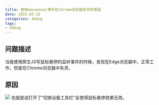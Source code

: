 ```yaml
---
title: 使用mouseover事件在Chrome浏览器失灵的原因
date: 2021-03-22
categories: debug
tags: 
- debug
---
```

## 问题描述
当我使用原生JS写鼠标悬停的监听事件的时候，发现在Edge浏览器中，正常工作，但是在Chrome浏览器中失灵。
## 原因
![](https://img-blog.csdnimg.cn/img_convert/aa3e6abeb542afda62fa5aad55f0b0bf.png)
也就是说打开了“切换设备工具栏”会使得鼠标悬停效果无效。

